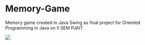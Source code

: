 # Memory-Game
Memory game created in Java Swing as final project for Oriented Programming in Java on II SEM PJAIT

<img src="main/pics/memory1.png" />
